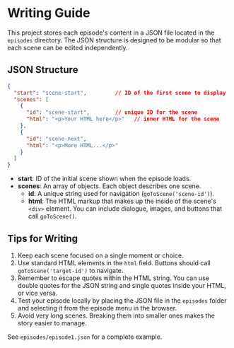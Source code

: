 # Writing Guide

This project stores each episode's content in a JSON file located in the `episodes` directory. The JSON structure is designed to be modular so that each scene can be edited independently.

## JSON Structure

```json
{
  "start": "scene-start",         // ID of the first scene to display
  "scenes": [
    {
      "id": "scene-start",        // unique ID for the scene
      "html": "<p>Your HTML here</p>"   // inner HTML for the scene
    },
    {
      "id": "scene-next",
      "html": "<p>More HTML...</p>"
    }
  ]
}
```

- **start**: ID of the initial scene shown when the episode loads.
- **scenes**: An array of objects. Each object describes one scene.
  - **id**: A unique string used for navigation (`goToScene('scene-id')`).
  - **html**: The HTML markup that makes up the inside of the scene's `<div>` element. You can include dialogue, images, and buttons that call `goToScene()`.

## Tips for Writing

1. Keep each scene focused on a single moment or choice.
2. Use standard HTML elements in the `html` field. Buttons should call `goToScene('target-id')` to navigate.
3. Remember to escape quotes within the HTML string. You can use double quotes for the JSON string and single quotes inside your HTML, or vice versa.
4. Test your episode locally by placing the JSON file in the `episodes` folder and selecting it from the episode menu in the browser.
5. Avoid very long scenes. Breaking them into smaller ones makes the story easier to manage.

See `episodes/episode1.json` for a complete example.
